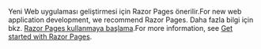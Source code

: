 <span data-ttu-id="1ac5e-101">Yeni Web uygulaması geliştirmesi için Razor Pages önerilir.</span><span class="sxs-lookup"><span data-stu-id="1ac5e-101">For new web application development, we recommend Razor Pages.</span></span> <span data-ttu-id="1ac5e-102">Daha fazla bilgi için bkz. [Razor Pages kullanmaya başlama](/aspnet/core/tutorials/razor-pages/razor-pages-start).</span><span class="sxs-lookup"><span data-stu-id="1ac5e-102">For more information, see [Get started with Razor Pages](/aspnet/core/tutorials/razor-pages/razor-pages-start).</span></span>